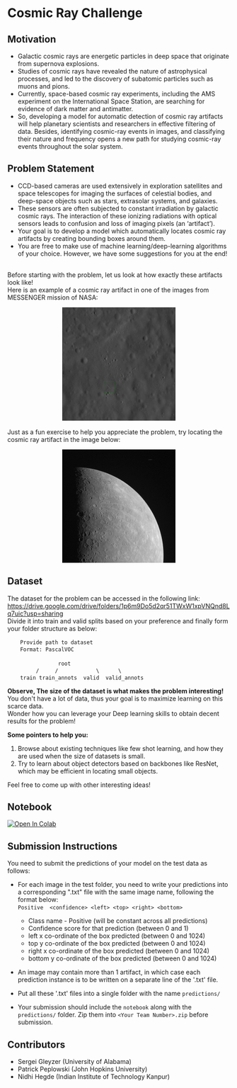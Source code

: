 # Cosmic Ray Challenge


## Motivation
- Galactic cosmic rays are energetic particles in deep space that originate from supernova explosions.
- Studies of cosmic rays have revealed the nature of astrophysical processes, and led to the discovery of subatomic particles such as muons and pions. 
- Currently, space-based cosmic ray experiments, including the AMS experiment on the International Space Station, are searching for evidence of dark matter and antimatter.
- So, developing a model for automatic detection of cosmic ray artifacts will help planetary scientists and researchers in effective filtering of data. Besides, identifying cosmic-ray events in images, and classifying their nature and frequency opens a new path for studying cosmic-ray events throughout the solar system.

## Problem Statement
- CCD-based cameras are used extensively in exploration satellites and space telescopes for imaging the surfaces of celestial bodies, and deep-space objects such as stars, extrasolar systems, and galaxies. 
- These sensors are often subjected to constant irradiation by galactic cosmic rays. The interaction of these ionizing radiations with optical sensors leads to confusion and loss of imaging pixels (an ‘artifact’).
- Your goal is to develop a model which automatically locates cosmic ray artifacts by creating bounding boxes around them.
- You are free to make use of machine learning/deep-learning algorithms of your choice. However, we have some suggestions for you at the end!
<br>
Before starting with the problem, let us look at how exactly these artifacts look like! <br>
Here is an example of a cosmic ray artifact in one of the images from MESSENGER mission of NASA:

<p align="center">
<img src="CosmicRayImagesChallenge/sample_cosmic_ray.JPG" width="256" height="256">
</p>

Just as a fun exercise to help you appreciate the problem, try locating the cosmic ray artifact in the image below:
<p align="center">
<img src="CosmicRayImagesChallenge/EW0220137668G.IMG.jpg" width="256" height="256" align = "center">
</p>

## Dataset
The dataset for the problem can be accessed in the following link: <br>
https://drive.google.com/drive/folders/1p6m9Do5d2qr51TWxW1xpVNQnd8Lq7uic?usp=sharing 
<br>
Divide it into train and valid splits based on your preference and finally form your folder structure as below: <br>

```
    Provide path to dataset
    Format: PascalVOC

                root
         /     /            \      \ 
    train train_annots  valid  valid_annots

```
**Observe, The size of the dataset is what makes the problem interesting!** 
<br>
You don't have a lot of data, thus your goal is to maximize learning on this scarce data.<br>
Wonder how you can leverage your Deep learning skills to obtain decent results for the problem!
<br>

**Some pointers to help you:**
<br>
1. Browse about existing techniques like few shot learning, and how they are used when the size of datasets is small.
2. Try to learn about object detectors based on backbones like ResNet, which may be efficient in locating small objects.

Feel free to come up with other interesting ideas!

## Notebook
[![Open In Colab](https://colab.research.google.com/assets/colab-badge.svg)](https://colab.research.google.com/github/ML4SCIHackathon/ML4SCI/blob/main/CosmicRayImagesChallenge/Cosmic_Ray_Challenge.ipynb)

## Submission Instructions
You need to submit the predictions of your model on the test data as follows:

- For each image in the test folder, you need to write your predictions into a corresponding ".txt" file with the same image name, following the format below:<br>
   ```Positive  <confidence> <left> <top> <right> <bottom>```
    - Class name - Positive (will be constant across all predictions)
    - Confidence score for that prediction (between 0 and 1)
    - left x co-ordinate of the box predicted (between 0 and 1024)
    - top y co-ordinate of the box predicted (between 0 and 1024)
    - right x co-ordinate of the box predicted (between 0 and 1024)
    - bottom y co-ordinate of the box predicted (between 0 and 1024)
    
- An image may contain more than 1 artifact, in which case each prediction instance is to be written on a separate line of the '.txt' file.
- Put all these '.txt' files into a single folder with the name ```predictions/``` 
- Your submission should include the ```notebook``` along with the ```predictions/``` folder. Zip them into ```<Your Team Number>.zip``` before submission.

## Contributors
- Sergei Gleyzer (University of Alabama)
- Patrick Peplowski (John Hopkins University) 
- Nidhi Hegde (Indian Institute of Technology Kanpur)

